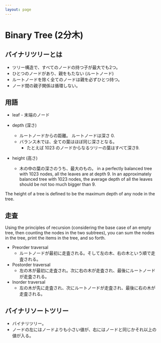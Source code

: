 ```yaml
---
layout: page
---
```


# Binary Tree (2分木)

## バイナリツリーとは

* ツリー構造で、すべてのノードの持つ子が最大でも2つ。
* ひとつのノードがあり、親をもたない (ルートノード)
* ルートノードを除く全てのノードは親を必ずひとつ持つ。
* ノード間の親子関係は循環しない。

## 用語

* leaf - 末端のノード

* depth (深さ)
    * ルートノードからの距離。 ルートノードは深さ 0.
    * バランス木では、全ての葉はほぼ同じ深さとなる。
        * たとえば 1023 のノードからなるツリーの葉はすべて深さ9.
* height (高さ)
    * 木の中の葉の深さのうち、最大のもの。
 in a perfectly balanced tree with 1023 nodes, all the leaves are at depth 9. In an approximately balanced tree with 1023 nodes, the average depth of all the leaves should be not too much bigger than 9.

The height of a tree is defined to be the maximum depth of any node in the tree.

## 走査

Using the principles of recursion (considering the base case of an empty tree, then counting the nodes in the two subtrees), you can sum the nodes in the tree, print the items in the tree, and so forth.

* Preorder traversal
    * ルートノードが最初に走査される。そして左の木、右の木という順で走査される。
* Postorder traversal
    * 左の木が最初に走査され。次に右の木が走査され、最後にルートノードが走査される。
* Inorder traversal
    * 左の木が先に走査され、次にルートノードが走査され、最後に右の木が走査される。

## バイナリソートツリー

* バイナリツリー。
* ノードの左にはノードよりも小さい値が、右にはノードと同じかそれ以上の値が入る。

<!--
Some applications of binary search trees:
An inorder traversal of the tree will process the items in increasing order.
Suppose that we want to search for a given item in a binary search tree. Compare that item to the root item of the tree. If they are equal, we're done. If the item we are looking for is less than the root item, then we need to search the left subtree of the root -- the right subtree can be eliminated because it only contains items that are greater than or equal to the root. Similarly, if the item we are looking for is greater than the item in the root, then we only need to look in the right subtree.
Inserting a new item is similar: Start by searching the tree for the position where the new item belongs. When that position is found, create a new node and attach it to the tree at that position.
Expression Trees
Another application of trees is to store mathematical expressions such as 15*(x+y) or sqrt(42)+7 in a convenient form. 
-->


